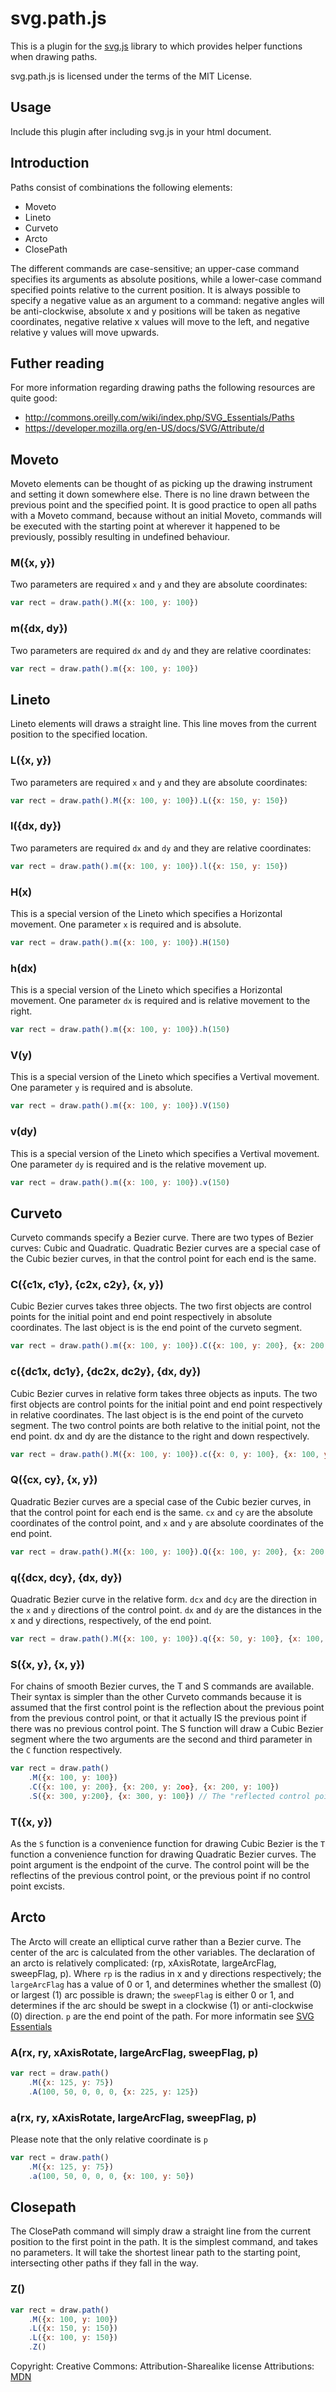 svg.path.js
===========

This is a plugin for the [svg.js](http://svgjs.com) library to which provides helper functions when drawing paths.

svg.path.js is licensed under the terms of the MIT License.

## Usage

Include this plugin after including svg.js in your html document.

## Introduction

Paths consist of combinations the following elements:

* Moveto
* Lineto
* Curveto
* Arcto
* ClosePath

The different commands are case-sensitive; an upper-case command specifies its arguments as absolute positions, while a lower-case command specified points relative to the current position. It is always possible to specify a negative value as an argument to a command: negative angles will be anti-clockwise, absolute x and y positions will be taken as negative coordinates, negative relative x values will move to the left, and negative relative y values will move upwards.

## Futher reading
For more information regarding drawing paths the following resources are quite good:
* http://commons.oreilly.com/wiki/index.php/SVG_Essentials/Paths
* https://developer.mozilla.org/en-US/docs/SVG/Attribute/d


## Moveto
Moveto elements can be thought of as picking up the drawing instrument and setting it down somewhere else. There is no line drawn between the previous point and the specified point. It is good practice to open all paths with a Moveto command, because without an initial Moveto, commands will be executed with the starting point at wherever it happened to be previously, possibly resulting in undefined behaviour.

### M({x, y})
Two parameters are required `x` and `y` and they are absolute coordinates:

```javascript
var rect = draw.path().M({x: 100, y: 100})
```

### m({dx, dy})
Two parameters are required `dx` and `dy` and they are relative coordinates:

```javascript
var rect = draw.path().m({x: 100, y: 100})
```

## Lineto
Lineto elements will draws a straight line. This line moves from the current position to the specified location.

### L({x, y})
Two parameters are required `x` and `y` and they are absolute coordinates:

```javascript
var rect = draw.path().M({x: 100, y: 100}).L({x: 150, y: 150})
```

### l({dx, dy})
Two parameters are required `dx` and `dy` and they are relative coordinates:

```javascript
var rect = draw.path().m({x: 100, y: 100}).l({x: 150, y: 150})
```

### H(x)
This is a special version of the Lineto which specifies a Horizontal movement. One parameter `x` is required and is absolute.

```javascript
var rect = draw.path().m({x: 100, y: 100}).H(150)
```

### h(dx)
This is a special version of the Lineto which specifies a Horizontal movement. One parameter `dx` is required and is relative movement to the right.

```javascript
var rect = draw.path().m({x: 100, y: 100}).h(150)
```

### V(y)
This is a special version of the Lineto which specifies a Vertival movement. One parameter `y` is required and is absolute.

```javascript
var rect = draw.path().m({x: 100, y: 100}).V(150)
```

### v(dy)
This is a special version of the Lineto which specifies a Vertival movement. One parameter `dy` is required and is the relative movement up.

```javascript
var rect = draw.path().m({x: 100, y: 100}).v(150)
```

## Curveto
Curveto commands specify a Bezier curve. There are two types of Bezier curves: Cubic and Quadratic. Quadratic Bezier curves are a special case of the Cubic bezier curves, in that the control point for each end is the same.

### C({c1x, c1y}, {c2x, c2y}, {x, y})
Cubic Bezier curves takes three objects. The two first objects are control points for the initial point and end point respectively in absolute coordinates. The last object is is the end point of the curveto segment.

```javascript
var rect = draw.path().m({x: 100, y: 100}).C({x: 100, y: 200}, {x: 200, y: 2oo}, {x: 200, y: 100})
```

### c({dc1x, dc1y}, {dc2x, dc2y}, {dx, dy})
Cubic Bezier curves in relative form takes three objects as inputs. The two first objects are control points for the initial point and end point respectively in relative coordinates. The last object is is the end point of the curveto segment. The two control points are both relative to the initial point, not the end point. dx and dy are the distance to the right and down respectively.

```javascript
var rect = draw.path().M({x: 100, y: 100}).c({x: 0, y: 100}, {x: 100, y: 100}, {x: 100, y: 0})
```

### Q({cx, cy}, {x, y})
Quadratic Bezier curves are a special case of the Cubic bezier curves, in that the control point for each end is the same. `cx` and `cy` are the absolute coordinates of the control point, and `x` and `y` are absolute coordinates of the end point.

```javascript
var rect = draw.path().M({x: 100, y: 100}).Q({x: 100, y: 200}, {x: 200, y: 100})
```

### q({dcx, dcy}, {dx, dy})
Quadratic Bezier curve in the relative form. `dcx` and `dcy` are the direction in the `x` and `y` directions of the control point. `dx` and `dy` are the distances in the x and y directions, respectively, of the end point.

```javascript
var rect = draw.path().M({x: 100, y: 100}).q({x: 50, y: 100}, {x: 100, y: 0})
```

### S({x, y}, {x, y})
For chains of smooth Bezier curves, the T and S commands are available. Their syntax is simpler than the other Curveto commands because it is assumed that the first control point is the reflection about the previous point from the previous control point, or that it actually IS the previous point if there was no previous control point. The S function will draw a Cubic Bezier segment where the two arguments are the second and third parameter in the `C` function respectively.



```javascript
var rect = draw.path()
	.M({x: 100, y: 100})
	.C({x: 100, y: 200}, {x: 200, y: 2oo}, {x: 200, y: 100})
	.S({x: 300, y:200}, {x: 300, y: 100}) // The "reflected control point will be `{x:200, y:100}`
```

 ### T({x, y})
As the `S` function is a convenience function for drawing Cubic Bezier is the `T` function a convenience function for drawing Quadratic Bezier curves. The point argument is the endpoint of the curve. The control point will be the reflectins of the previous control point, or the previous point if no control point excists.

## Arcto
The Arcto will create an elliptical curve rather than a Bezier curve. The center of the arc is calculated from the other variables. The declaration of an arcto is relatively complicated: (rp, xAxisRotate, largeArcFlag, sweepFlag, p). Where `rp` is the radius in x and y directions respectively; the `largeArcFlag` has a value of 0 or 1, and determines whether the smallest (0) or largest (1) arc possible is drawn; the `sweepFlag` is either 0 or 1, and determines if the arc should be swept in a clockwise (1) or anti-clockwise (0) direction. `p` are the end point of the path. For more informatin see [SVG Essentials](http://commons.oreilly.com/wiki/index.php/SVG_Essentials/Paths#Elliptical_Arc)

### A(rx, ry, xAxisRotate, largeArcFlag, sweepFlag, p)
```javascript
var rect = draw.path()
	.M({x: 125, y: 75})
	.A(100, 50, 0, 0, 0, {x: 225, y: 125})
```
### a(rx, ry, xAxisRotate, largeArcFlag, sweepFlag, p)
Please note that the only relative coordinate is `p`

```javascript
var rect = draw.path()
	.M({x: 125, y: 75})
	.a(100, 50, 0, 0, 0, {x: 100, y: 50})
```

## Closepath
The ClosePath command will simply draw a straight line from the current position to the first point in the path. It is the simplest command, and takes no parameters. It will take the shortest linear path to the starting point, intersecting other paths if they fall in the way.

### Z()

```javascript
var rect = draw.path()
	.M({x: 100, y: 100})
	.L({x: 150, y: 150})
	.L({x: 100, y: 150})
	.Z()
```

Copyright: Creative Commons: Attribution-Sharealike license
Attributions: [MDN](https://developer.mozilla.org/en-US/docs/SVG/Attribute/d)